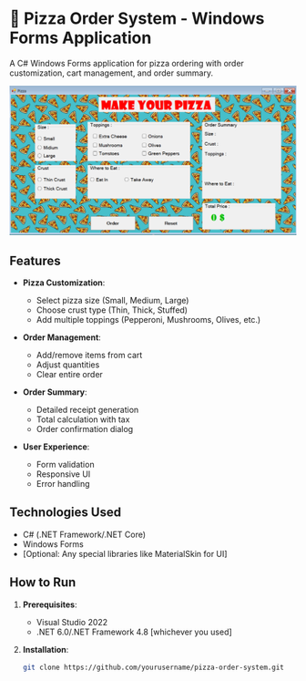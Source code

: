 # 🍕 Pizza Order System - Windows Forms Application

A C# Windows Forms application for pizza ordering with order customization, cart management, and order summary.

![Screenshot](Resources/Screenshot.png)

## Features

- **Pizza Customization**:
  - Select pizza size (Small, Medium, Large)
  - Choose crust type (Thin, Thick, Stuffed)
  - Add multiple toppings (Pepperoni, Mushrooms, Olives, etc.)
  
- **Order Management**:
  - Add/remove items from cart
  - Adjust quantities
  - Clear entire order
  
- **Order Summary**:
  - Detailed receipt generation
  - Total calculation with tax
  - Order confirmation dialog

- **User Experience**:
  - Form validation
  - Responsive UI
  - Error handling

## Technologies Used

- C# (.NET Framework/.NET Core)
- Windows Forms
- [Optional: Any special libraries like MaterialSkin for UI]

## How to Run

1. **Prerequisites**:
   - Visual Studio 2022
   - .NET 6.0/.NET Framework 4.8 [whichever you used]

2. **Installation**:
   ```bash
   git clone https://github.com/yourusername/pizza-order-system.git
